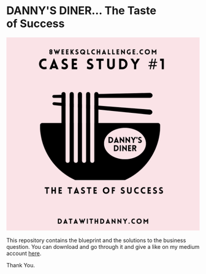 # DANNY'S DINER… The Taste of Success

![](Danny_Case_Study_1.png)

This repository contains the blueprint and the solutions to the business question. You can download and go through it and give a like on my medium account [here](https://medium.com/@bolaji.shola).

Thank You.

